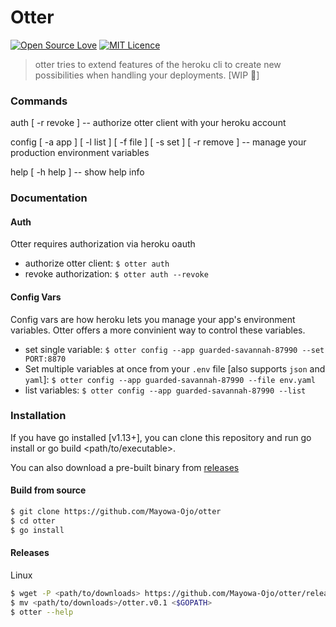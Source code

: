 # Otter
[![Open Source Love](https://badges.frapsoft.com/os/v3/open-source.png?v=103)](https://github.com/ellerbrock/open-source-badges/)
[![MIT Licence](https://badges.frapsoft.com/os/mit/mit.svg?v=103)](https://opensource.org/licenses/mit-license.php)

> otter tries to extend features of the heroku cli to create new possibilities when handling your deployments. [WIP :construction:]

### Commands
auth   [ -r revoke ]                                               -- authorize otter client with your heroku account

config [ -a app ] [ -l list ] [ -f file ] [ -s set ] [ -r remove ] -- manage your production environment variables

help   [ -h help ]                                                 -- show help info

### Documentation

#### Auth
Otter requires authorization via heroku oauth
- authorize otter client: `$ otter auth`
- revoke authorization: `$ otter auth --revoke`

#### Config Vars
Config vars are how heroku lets you manage your app's environment variables. Otter offers a more convinient way to control these variables.

- set single variable: `$ otter config --app guarded-savannah-87990 --set PORT:8870`
- Set multiple variables at once from your `.env` file [also supports `json` and `yaml`]: `$ otter config --app guarded-savannah-87990 --file env.yaml`
- list variables: `$ otter config --app guarded-savannah-87990 --list`

### Installation
If you have go installed [v1.13+], you can clone this repository and run go install or go build <path/to/executable>.

You can also download a pre-built binary from [releases](https://github.com/Mayowa-Ojo/otter/releases)
#### Build from source
```sh
$ git clone https://github.com/Mayowa-Ojo/otter
$ cd otter
$ go install 
```

#### Releases
Linux
```sh
$ wget -P <path/to/downloads> https://github.com/Mayowa-Ojo/otter/releases/download/v0.1/otter.v0.1
$ mv <path/to/downloads>/otter.v0.1 <$GOPATH>
$ otter --help
```